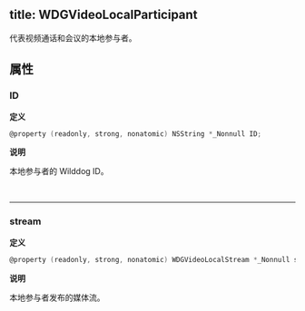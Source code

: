 title: WDGVideoLocalParticipant
---

代表视频通话和会议的本地参与者。

## 属性

### ID

**定义**

```objectivec
@property (readonly, strong, nonatomic) NSString *_Nonnull ID;
```

**说明**

本地参与者的 Wilddog ID。

</br>

---

### stream

**定义**

```objectivec
@property (readonly, strong, nonatomic) WDGVideoLocalStream *_Nonnull stream;
```

**说明**

本地参与者发布的媒体流。
